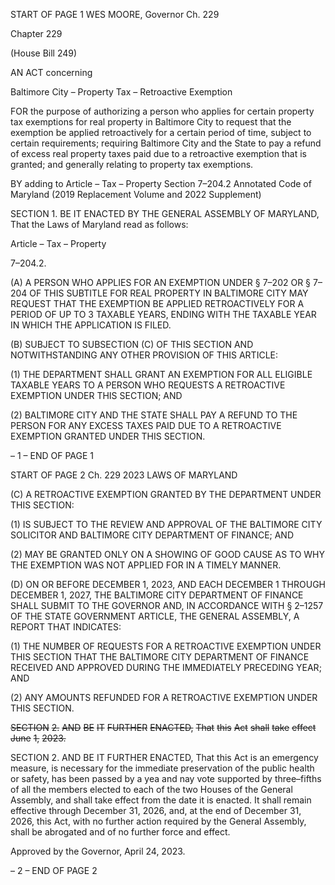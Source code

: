 START OF PAGE 1
WES MOORE, Governor Ch. 229

Chapter 229

(House Bill 249)

AN ACT concerning

Baltimore City – Property Tax – Retroactive Exemption

FOR the purpose of authorizing a person who applies for certain property tax exemptions
for real property in Baltimore City to request that the exemption be applied
retroactively for a certain period of time, subject to certain requirements; requiring
Baltimore City and the State to pay a refund of excess real property taxes paid due
to a retroactive exemption that is granted; and generally relating to property tax
exemptions.

BY adding to
Article – Tax – Property
Section 7–204.2
Annotated Code of Maryland
(2019 Replacement Volume and 2022 Supplement)

SECTION 1. BE IT ENACTED BY THE GENERAL ASSEMBLY OF MARYLAND,
That the Laws of Maryland read as follows:

Article – Tax – Property

7–204.2.

(A) A PERSON WHO APPLIES FOR AN EXEMPTION UNDER § 7–202 OR § 7–204
OF THIS SUBTITLE FOR REAL PROPERTY IN BALTIMORE CITY MAY REQUEST THAT
THE EXEMPTION BE APPLIED RETROACTIVELY FOR A PERIOD OF UP TO 3 TAXABLE
YEARS, ENDING WITH THE TAXABLE YEAR IN WHICH THE APPLICATION IS FILED.

(B) SUBJECT TO SUBSECTION (C) OF THIS SECTION AND NOTWITHSTANDING
ANY OTHER PROVISION OF THIS ARTICLE:

(1) THE DEPARTMENT SHALL GRANT AN EXEMPTION FOR ALL
ELIGIBLE TAXABLE YEARS TO A PERSON WHO REQUESTS A RETROACTIVE
EXEMPTION UNDER THIS SECTION; AND

(2) BALTIMORE CITY AND THE STATE SHALL PAY A REFUND TO THE
PERSON FOR ANY EXCESS TAXES PAID DUE TO A RETROACTIVE EXEMPTION
GRANTED UNDER THIS SECTION.

– 1 –
END OF PAGE 1

START OF PAGE 2
Ch. 229 2023 LAWS OF MARYLAND

(C) A RETROACTIVE EXEMPTION GRANTED BY THE DEPARTMENT UNDER
THIS SECTION:

(1) IS SUBJECT TO THE REVIEW AND APPROVAL OF THE BALTIMORE
CITY SOLICITOR AND BALTIMORE CITY DEPARTMENT OF FINANCE; AND

(2) MAY BE GRANTED ONLY ON A SHOWING OF GOOD CAUSE AS TO WHY
THE EXEMPTION WAS NOT APPLIED FOR IN A TIMELY MANNER.

(D) ON OR BEFORE DECEMBER 1, 2023, AND EACH DECEMBER 1 THROUGH
DECEMBER 1, 2027, THE BALTIMORE CITY DEPARTMENT OF FINANCE SHALL
SUBMIT TO THE GOVERNOR AND, IN ACCORDANCE WITH § 2–1257 OF THE STATE
GOVERNMENT ARTICLE, THE GENERAL ASSEMBLY, A REPORT THAT INDICATES:

(1) THE NUMBER OF REQUESTS FOR A RETROACTIVE EXEMPTION
UNDER THIS SECTION THAT THE BALTIMORE CITY DEPARTMENT OF FINANCE
RECEIVED AND APPROVED DURING THE IMMEDIATELY PRECEDING YEAR; AND

(2) ANY AMOUNTS REFUNDED FOR A RETROACTIVE EXEMPTION
UNDER THIS SECTION.

~~SECTION~~ ~~2.~~ ~~AND~~ ~~BE~~ ~~IT~~ ~~FURTHER~~ ~~ENACTED,~~ ~~That~~ ~~this~~ ~~Act~~ ~~shall~~ ~~take~~ ~~effect~~ ~~June~~
~~1,~~ ~~2023.~~

SECTION 2. AND BE IT FURTHER ENACTED, That this Act is an emergency
measure, is necessary for the immediate preservation of the public health or safety, has
been passed by a yea and nay vote supported by three–fifths of all the members elected to
each of the two Houses of the General Assembly, and shall take effect from the date it is
enacted. It shall remain effective through December 31, 2026, and, at the end of December
31, 2026, this Act, with no further action required by the General Assembly, shall be
abrogated and of no further force and effect.

Approved by the Governor, April 24, 2023.

– 2 –
END OF PAGE 2